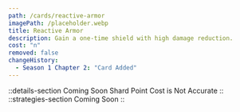```yaml
---
path: /cards/reactive-armor
imagePath: /placeholder.webp
title: Reactive Armor
description: Gain a one-time shield with high damage reduction.
cost: "n"
removed: false
changeHistory:
  - Season 1 Chapter 2: "Card Added"
---
```

::details-section
Coming Soon
Shard Point Cost is Not Accurate
::
::strategies-section
Coming Soon
::